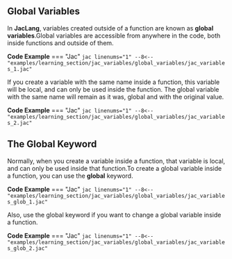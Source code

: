 ## Global Variables
In **JacLang**, variables created outside of a function are known as **global variables**.Global variables are accessible from anywhere in the code, both inside functions and outside of them.

**Code Example**
=== "Jac"
    ```jac linenums="1"
    --8<-- "examples/learning_section/jac_variables/global_variables/jac_variables_1.jac"
    ```

If you create a variable with the same name inside a function, this variable will be local, and can only be used inside the function. The global variable with the same name will remain as it was, global and with the original value.

**Code Example**
=== "Jac"
    ```jac linenums="1"
    --8<-- "examples/learning_section/jac_variables/global_variables/jac_variables_2.jac"
    ```

## The Global Keyword
Normally, when you create a variable inside a function, that variable is local, and can only be used inside that function.To create a global variable inside a function, you can use the **global** keyword.

**Code Example**
=== "Jac"
    ```jac linenums="1"
    --8<-- "examples/learning_section/jac_variables/global_variables/jac_variables_glob_1.jac"
    ```

Also, use the global keyword if you want to change a global variable inside a function.

**Code Example**
=== "Jac"
    ```jac linenums="1"
    --8<-- "examples/learning_section/jac_variables/global_variables/jac_variables_glob_2.jac"
    ```

